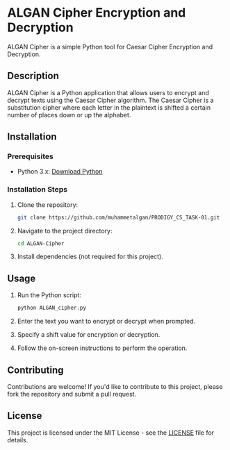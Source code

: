 # ALGAN Cipher Encryption and Decryption

ALGAN Cipher is a simple Python tool for Caesar Cipher Encryption and Decryption.

## Description

ALGAN Cipher is a Python application that allows users to encrypt and decrypt texts using the Caesar Cipher algorithm. The Caesar Cipher is a substitution cipher where each letter in the plaintext is shifted a certain number of places down or up the alphabet.

## Installation

### Prerequisites

- Python 3.x: [Download Python](https://www.python.org/downloads/)

### Installation Steps

1. Clone the repository:

    ```bash
    git clone https://github.com/muhammetalgan/PRODIGY_CS_TASK-01.git

    ```

2. Navigate to the project directory:

    ```bash
    cd ALGAN-Cipher
    ```

3. Install dependencies (not required for this project).

## Usage

1. Run the Python script:

    ```bash
    python ALGAN_cipher.py
    ```

2. Enter the text you want to encrypt or decrypt when prompted.
3. Specify a shift value for encryption or decryption.
4. Follow the on-screen instructions to perform the operation.

## Contributing

Contributions are welcome! If you'd like to contribute to this project, please fork the repository and submit a pull request.

## License

This project is licensed under the MIT License - see the [LICENSE](LICENSE) file for details.
